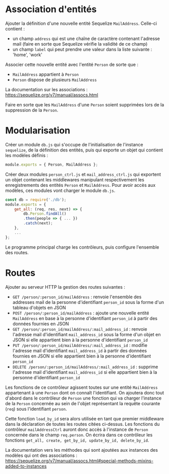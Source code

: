 # Association d'entités

Ajouter la définition d'une nouvelle entité Sequelize `MailAddress`.
Celle-ci contient :
- un champ `address` qui est une chaîne de caractère contenant l'adresse mail (faire en sorte que Sequelize vérifie la validité de ce champ)
- un champ `label` qui peut prendre une valeur dans la liste suivante : 'home', 'work'

Associer cette nouvelle entité avec l'entité `Person` de sorte que :
- `MailAddress` appartient à `Person`
- `Person` dispose de plusieurs `MailAddress`

La documentation sur les associations : https://sequelize.org/v7/manual/assocs.html

Faire en sorte que les `MailAddress` d'une `Person` soient supprimées lors de la suppression de la `Person`.

# Modularisation

Créer un module `db.js` qui s'occupe de l'initialisation de l'instance `sequelize`, de la définition des entités, puis qui exporte un objet qui contient les modèles définis :
```js
module.exports = { Person, MailAddress };
```

Créer deux modules `person_ctrl.js` et `mail_address_ctrl.js` qui exportent un objet contenant les middlewares manipulant respectivement les enregistrements des entités `Person` et `MailAddress`.
Pour avoir accès aux modèles, ces modules vont charger le module `db.js`.
```js
const db = require('./db');
module.exports = {
	get_all: (req, res, next) => {
		db.Person.findAll()
		.then(people => { ... })
		.catch(next);
	},
	...
};
```

Le programme principal charge les contrôleurs, puis configure l'ensemble des routes.

# Routes

Ajouter au serveur HTTP la gestion des routes suivantes :
- `GET /person/:person_id/mailAddress` : renvoie l'ensemble des addresses mail de la personne d'identifiant `person_id` sous la forme d'un tableau d'objets en JSON
- `POST /person/:person_id/mailAddress` : ajoute une nouvelle entité `MailAddress` en base à la personne d'identifiant `person_id` à partir des données fournies en JSON
- `GET /person/:person_id/mailAddress/:mail_address_id` : renvoie l'adresse mail d'identifiant `mail_address_id` sous la forme d'un objet en JSON si elle appartient bien à la personne d'identifiant `person_id`
- `PUT /person/:person_id/mailAddress/:mail_address_id` : modifie l'adresse mail d'identifiant `mail_address_id` à partir des données fournies en JSON si elle appartient bien à la personne d'identifiant `person_id`
- `DELETE /person/:person_id/mailAddress/:mail_address_id` : supprime l'adresse mail d'identifiant `mail_address_id` si elle appartient bien à la personne d'identifiant `person_id`

Les fonctions de ce contrôleur agissent toutes sur une entité `MailAddress` appartenant à une `Person` dont on connaît l'identifiant.
On ajoutera donc tout d'abord dans le contrôleur de `Person` une fonction qui va charger l'instance de la `Person` concernée au sein de l'objet représentant la requête courante (`req`) sous l'identifiant `person`.

Cette fonction `load_by_id` sera alors utilisée en tant que premier middleware dans la déclaration de toutes les routes citées ci-dessus.
Les fonctions du contrôleur `mailAddressCtrl` auront donc accès à l'instance de `Person` concernée dans le champ `req.person`.
On écrira dans ce contrôleur les fonctions `get_all, create, get_by_id, update_by_id, delete_by_id`.

La documentation vers les méthodes qui sont ajoutées aux instances des modèles qui ont des associations : https://sequelize.org/v7/manual/assocs.html#special-methods-mixins-added-to-instances
